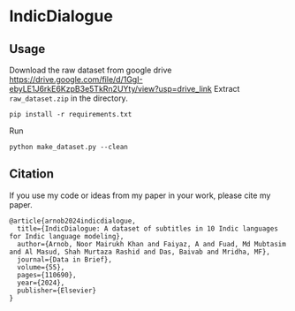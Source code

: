 # IndicDialogue
## Usage
Download the raw dataset from google drive https://drive.google.com/file/d/1GgI-ebyLE1J6rkE6KzpB3e5TkRn2UYty/view?usp=drive_link
Extract ```raw_dataset.zip``` in the directory. 

```
pip install -r requirements.txt
```
Run
```
python make_dataset.py --clean
```

## Citation
If you use my code or ideas from my paper in your work, please cite my paper.

```
@article{arnob2024indicdialogue,
  title={IndicDialogue: A dataset of subtitles in 10 Indic languages for Indic language modeling},
  author={Arnob, Noor Mairukh Khan and Faiyaz, A and Fuad, Md Mubtasim and Al Masud, Shah Murtaza Rashid and Das, Baivab and Mridha, MF},
  journal={Data in Brief},
  volume={55},
  pages={110690},
  year={2024},
  publisher={Elsevier}
}
```
